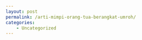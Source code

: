```yaml
---
layout: post
permalink: /arti-mimpi-orang-tua-berangkat-umroh/
categories:
    - Uncategorized
---
```


